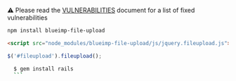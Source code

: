 ⚠️ Please read the [VULNERABILITIES](VULNERABILITIES.md) document for a list of
fixed vulnerabilities

```sh
npm install blueimp-file-upload
```

```html
<script src="node_modules/blueimp-file-upload/js/jquery.fileupload.js"></script>
```

```js
$('#fileupload').fileupload();
```

  ```bash
    $ gem install rails
    ```
